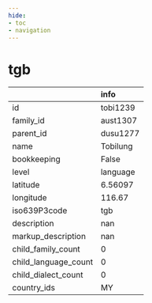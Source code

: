 ```yaml
---
hide:
- toc
- navigation
---
```

# tgb
|                      | info     |
|:---------------------|:---------|
| id                   | tobi1239 |
| family_id            | aust1307 |
| parent_id            | dusu1277 |
| name                 | Tobilung |
| bookkeeping          | False    |
| level                | language |
| latitude             | 6.56097  |
| longitude            | 116.67   |
| iso639P3code         | tgb      |
| description          | nan      |
| markup_description   | nan      |
| child_family_count   | 0        |
| child_language_count | 0        |
| child_dialect_count  | 0        |
| country_ids          | MY       |